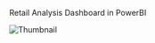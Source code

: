 Retail Analysis Dashboard in PowerBI 

![Thumbnail](https://github.com/user-attachments/assets/7bd43e66-9c6e-441b-874d-22173011dbbe)
